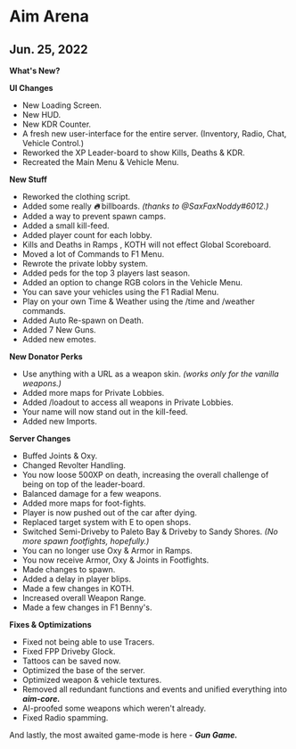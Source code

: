 # Aim Arena

## Jun. 25, 2022

**What's New?**

**UI Changes**
- New Loading Screen.
- New HUD.
- New KDR Counter.
- A fresh new user-interface for the entire server. (Inventory, Radio, Chat, Vehicle Control.)
- Reworked the XP Leader-board to show Kills, Deaths & KDR.
- Recreated the Main Menu & Vehicle Menu.

**New Stuff** 
- Reworked the clothing script.
- Added some really ***:fire:*** billboards. *(thanks to @SaxFaxNoddy#6012.)*
- Added a way to prevent spawn camps.
- Added a small kill-feed.
- Added player count for each lobby.
- Kills and Deaths in Ramps , KOTH will not effect Global Scoreboard.
- Moved a lot of Commands to F1 Menu.
- Rewrote the private lobby system.
- Added peds for the top 3 players last season.
- Added an option to change RGB colors in the Vehicle Menu.
- You can save your vehicles using the F1 Radial Menu.
- Play on your own Time & Weather using the /time and /weather commands.
- Added Auto Re-spawn on Death.
- Added 7 New Guns.
- Added new emotes.

**New Donator Perks**
- Use anything with a URL as a weapon skin.  *(works only for the vanilla weapons.)*
- Added more maps for Private Lobbies.
- Added /loadout to access all weapons in Private Lobbies.
- Your name will now stand out in the kill-feed. 
- Added new Imports.

**Server Changes**
- Buffed Joints & Oxy.
- Changed Revolter Handling.
- You now loose 500XP on death, increasing the overall challenge of being on top of the leader-board. 
- Balanced damage for a few weapons.
- Added more maps for foot-fights.
- Player is now pushed out of the car after dying.
- Replaced target system with E to open shops.
- Switched Semi-Driveby to Paleto Bay & Driveby to Sandy Shores. *(No more spawn footfights, hopefully.)*
- You can no longer use Oxy & Armor in Ramps.
- You now receive Armor, Oxy & Joints in Footfights.
- Made changes to spawn.
- Added a delay in player blips.
- Made a few changes in KOTH.
- Increased overall Weapon Range.
- Made a few changes in F1 Benny's.

**Fixes & Optimizations**
- Fixed not being able to use Tracers.
- Fixed FPP Driveby Glock.
- Tattoos can be saved now.
- Optimized the base of the server.
- Optimized weapon & vehicle textures.
- Removed all redundant functions and events and unified everything into ***aim-core.***
- AI-proofed some weapons which weren't already.
- Fixed Radio spamming.


And lastly, the most awaited game-mode is here - ***Gun Game.***
